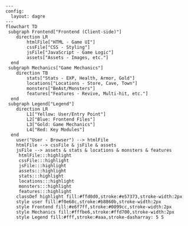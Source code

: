 <!--
[ User (Browser) ]
        |
        v
+---------------------+
|  HTML (Game UI)     |
|  - Layout/Buttons   |
+---------------------+
        |
        v
+---------------------+
|  JavaScript Logic   |
|  - Game Mechanics   |
|  - State Handling   |
|  - Event Handling   |
+---------------------+
        |
        v
+---------------------+
|   CSS Styling       |
+---------------------+
        |
        v
+---------------------+
|   Assets/Images     |
+---------------------+
-->
```mermaid
---
config:
  layout: dagre
---
flowchart TD
 subgraph Frontend["Frontend (Client-side)"]
    direction LR
        htmlFile["HTML - Game UI"]
        cssFile["CSS - Styling"]
        jsFile["JavaScript - Game Logic"]
        assets["Assets - Images, etc."]
  end
 subgraph Mechanics["Game Mechanics"]
    direction TB
        stats["Stats - EXP, Health, Armor, Gold"]
        locations["Locations - Store, Cave, Town"]
        monsters["BeAst/Monsters"]
        features["Features - Revive, Multi-hit, etc."]
  end
 subgraph Legend["Legend"]
    direction LR
        L1["Yellow: User/Entry Point"]
        L2["Blue: Frontend Files"]
        L3["Gold: Game Mechanics"]
        L4["Red: Key Modules"]
  end
    user("User - Browser") --> htmlFile
    htmlFile --> cssFile & jsFile & assets
    jsFile --> assets & stats & locations & monsters & features
     htmlFile:::highlight
     cssFile:::highlight
     jsFile:::highlight
     assets:::highlight
     stats:::highlight
     locations:::highlight
     monsters:::highlight
     features:::highlight
    classDef highlight fill:#ffd0d0,stroke:#e57373,stroke-width:2px
    style user fill:#f0e68c,stroke:#b8860b,stroke-width:2px
    style Frontend fill:#e6f7ff,stroke:#0099cc,stroke-width:2px
    style Mechanics fill:#fffbe6,stroke:#ffd700,stroke-width:2px
    style Legend fill:#fff,stroke:#aaa,stroke-dasharray: 5 5

